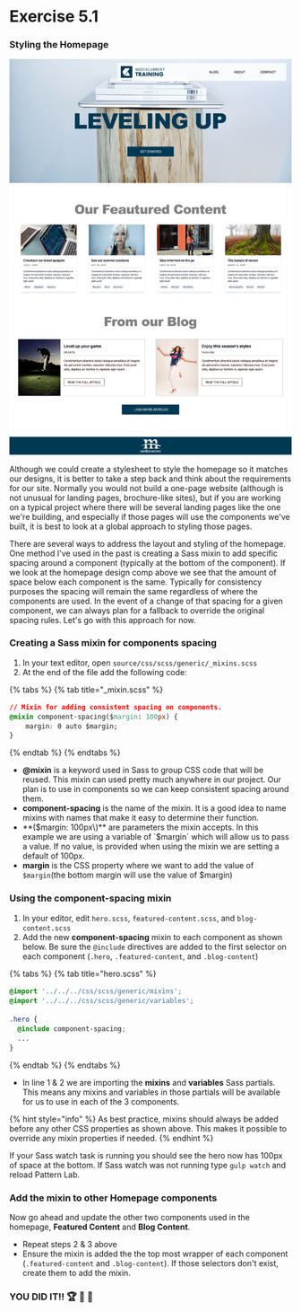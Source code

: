 # Exercise 5.1

### Styling the Homepage

![Homepage](../../.gitbook/assets/components-for-beginners.png)

Although we could create a stylesheet to style the homepage so it matches our designs, it is better to take a step back and think about the requirements for our site. Normally you would not build a one-page website \(although is not unusual for landing pages, brochure-like sites\), but if you are working on a typical project where there will be several landing pages like the one we're building, and especially if those pages will use the components we've built, it is best to look at a global approach to styling those pages.

There are several ways to address the layout and styling of the homepage. One method I've used in the past is creating a Sass mixin to add specific spacing around a component \(typically at the bottom of the component\). If we look at the homepage design comp above we see that the amount of space below each component is the same. Typically for consistency purposes the spacing will remain the same regardless of where the components are used. In the event of a change of that spacing for a given component, we can always plan for a fallback to override the original spacing rules. Let's go with this approach for now.

### Creating a Sass mixin for components spacing

1. In your text editor, open `source/css/scss/generic/_mixins.scss`
2. At the end of the file add the following code:

{% tabs %}
{% tab title="\_mixin.scss" %}
```css
// Mixin for adding consistent spacing on components.
@mixin component-spacing($margin: 100px) {
	margin: 0 auto $margin;
}
```
{% endtab %}
{% endtabs %}

* **@mixin** is a keyword used in Sass to group CSS code that will be reused.  This mixin can used pretty much anywhere in our project.  Our plan is to use in components so we can keep consistent spacing around them.
* **component-spacing** is the name of the mixin.  It is a good idea to name mixins with names that make it easy to determine their function.
* **\($margin: 100px\)** are parameters the mixin accepts.  In this example we are using a variable of `$margin` which will allow us to pass a value.  If no value, is provided when using the mixin we are setting a default of 100px.
* **margin** is the CSS property where we want to add the value of `$margin`\(the bottom margin will use the value of $margin\)

### Using the component-spacing mixin

1. In your editor, edit `hero.scss`, `featured-content.scss`, and `blog-content.scss` 
2. Add the new **component-spacing** mixin to each component as shown below.  Be sure the `@include` directives are added to the first selector on each component \(`.hero`, `.featured-content`, and `.blog-content`\) 

{% tabs %}
{% tab title="hero.scss" %}
```css
@import '../../../css/scss/generic/mixins';
@import '../../../css/scss/generic/variables';

.hero {
  @include component-spacing;
  ...
}
```
{% endtab %}
{% endtabs %}

* In line 1 & 2 we are importing the **mixins** and **variables** Sass partials.  This means any mixins and variables in those partials will be available for us to use in each of the 3 components. 

{% hint style="info" %}
As best practice, mixins should always be added before any other CSS properties as shown above. This makes it possible to override any mixin properties if needed.
{% endhint %}

If your Sass watch task is running you should see the hero now has 100px of space at the bottom. If Sass watch was not running type `gulp watch` and reload Pattern Lab.

### Add the mixin to other Homepage components

Now go ahead and update the other two components used in the homepage, **Featured Content** and **Blog Content**.

* Repeat steps 2 & 3 above
* Ensure the mixin is added the the top most wrapper of each component \(`.featured-content` and `.blog-content`\).  If those selectors don't exist, create them to add the mixin.

### YOU DID IT!! 🏆 🎉 🙌

